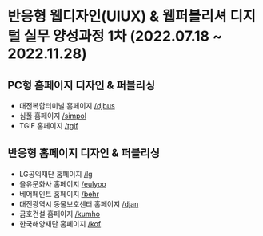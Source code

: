 # 반응형 웹디자인(UIUX) & 웹퍼블리셔 디지털 실무 양성과정 1차 (2022.07.18 ~ 2022.11.28)
## PC형 홈페이지 디자인 & 퍼블리싱
- 대전복합터미널 홈페이지 <a href="http://okfaji.github.io/design01/djbus/" target="_blank">/djbus</a>
- 심폴 홈페이지 <a href="http://okfaji.github.io/design01/simpol/" target="_blank">/simpol</a>
- TGIF 홈페이지 <a href="http://okfaji.github.io/design01/tgif/" target="_blank">/tgif</a>
## 반응형 홈페이지 디자인 & 퍼블리싱
- LG공익재단 홈페이지 <a href="http://okfaji.github.io/design01/lg/" target="_blank">/lg</a>
- 을유문화사 홈페이지 <a href="http://okfaji.github.io/design01/eulyoo/" target="_blank">/eulyoo</a>
- 베어페인트 홈페이지 <a href="http://okfaji.github.io/design01/behr/" target="_blank">/behr</a>
- 대전광역시 동물보호센터 홈페이지 <a href="http://okfaji.github.io/design01/djan/" target="_blank">/djan</a>
- 금호건설 홈페이지 <a href="http://okfaji.github.io/design01/kumho/" target="_blank">/kumho</a>
- 한국해양재단 홈페이지 <a href="http://okfaji.github.io/design01/kof/" target="_blank">/kof</a>
